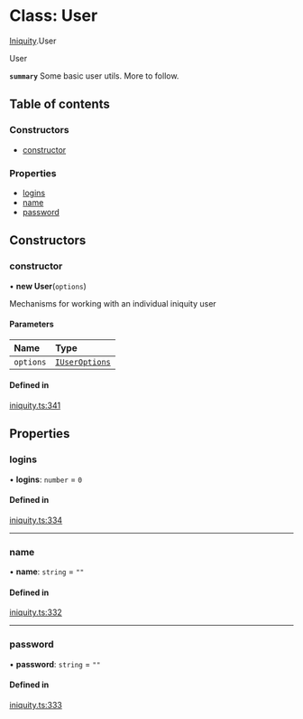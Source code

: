 # Class: User

[Iniquity](../modules/Iniquity.md).User

User

**`summary`** Some basic user utils. More to follow.

## Table of contents

### Constructors

- [constructor](Iniquity.User.md#constructor)

### Properties

- [logins](Iniquity.User.md#logins)
- [name](Iniquity.User.md#name)
- [password](Iniquity.User.md#password)

## Constructors

### constructor

• **new User**(`options`)

Mechanisms for working with an individual iniquity user

#### Parameters

| Name | Type |
| :------ | :------ |
| `options` | [`IUserOptions`](../interfaces/Iniquity.IUserOptions.md) |

#### Defined in

[iniquity.ts:341](https://github.com/iniquitybbs/iniquity/blob/eae5032/packages/core/src/iniquity.ts#L341)

## Properties

### logins

• **logins**: `number` = `0`

#### Defined in

[iniquity.ts:334](https://github.com/iniquitybbs/iniquity/blob/eae5032/packages/core/src/iniquity.ts#L334)

___

### name

• **name**: `string` = `""`

#### Defined in

[iniquity.ts:332](https://github.com/iniquitybbs/iniquity/blob/eae5032/packages/core/src/iniquity.ts#L332)

___

### password

• **password**: `string` = `""`

#### Defined in

[iniquity.ts:333](https://github.com/iniquitybbs/iniquity/blob/eae5032/packages/core/src/iniquity.ts#L333)
